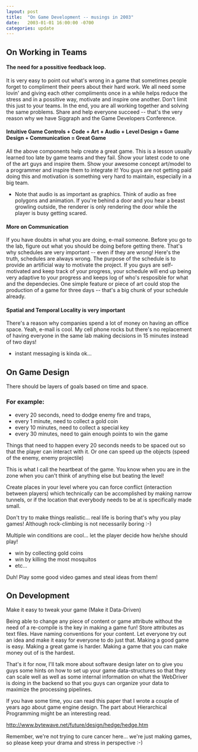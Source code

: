 ```yaml
---
layout: post
title:  "On Game Development -- musings in 2003"
date:   2003-01-01 16:00:00 -0700
categories: update
---
```


## On Working in Teams

#### The need for a possitive feedback loop. 

  It is very easy to point out what's wrong in a game that sometimes 
people forget to compliment their peers about their hard work. We all 
need some lovin' and giving each other compliments once in a while helps 
reduce the stress and in a possitive way, motivate and inspire one 
another. Don't limit this just to your teams. In the end, you are all 
working together and solving the same problems. Share and help everyone 
succeed -- that's the very reason why we have Siggraph and the Game 
Developers Conference. 

#### Intuitive Game Controls + Code + Art + Audio + Level Design + Game Design + Communication = Great Game 

  All the above components help create a great game. This is a lesson 
usually learned too late by game teams and they fail. Show your latest 
code to one of the art guys and inspire them. Show your awesome concept 
art/model to a programmer and inspire them to integrate it! You guys 
are not getting paid doing this and motivation is something very hard to 
maintain, especially in a big team. 

  * Note that audio is as important as graphics. Think of audio as free 
polygons and animation. If you're behind a door and you hear a beast 
growling outside, the renderer is only rendering the door while the 
player is busy getting scared. 

#### More on Communication 

  If you have doubts in what you are doing, e-mail someone. Before you 
go to the lab, figure out what you should be doing before getting there. 
That's why schedules are very important -- even if they are wrong! 
Here's the truth, schedules are always wrong. The purpose of the 
schedule is to provide an artificial way to motivate the project. If 
you guys are self-motivated and keep track of your progress, your 
schedule will end up being very adaptive to your progress and keeps log 
of who's resposible for what and the dependecies. One simple feature or 
piece of art could stop the production of a game for three days -- 
that's a big chunk of your schedule already. 

#### Spatial and Temporal Locality is very important 

  There's a reason why companies spend a lot of money on having an 
office space. Yeah, e-mail is cool. My cell phone rocks but there's no 
replacement of having everyone in the same lab making decisions in 15 
minutes instead of two days! 

  * instant messaging is kinda ok... 

## On Game Design

There should be layers of goals based on time and space. 

### For example: 

- every 20 seconds, need to dodge enemy fire and traps, 
- every 1 minute, need to collect a gold coin 
- every 10 minutes, need to collect a special key 
- every 30 minutes, need to gain enough points to win the game 

Things that need to happen every 20 seconds needs to be spaced out so 
that the player can interact with it. Or one can speed up the objects 
(speed of the enemy, enemy projectile) 

This is what I call the heartbeat of the game. You know when you 
are in the zone when you can't think of anything else but beating the 
level! 

Create places in your level where you can force conflict (interaction 
between players) which technically can be accomplished by making narrow 
tunnels, or if the location that everybody needs to be at is 
specifically made small. 

Don't try to make things realistic... real life is boring that's why you 
play games! Although rock-climbing is not necessarily boring :-) 

Multiple win conditions are cool... let the player decide how he/she 
should play! 
- win by collecting gold coins 
- win by killing the most mosquitos 
- etc... 

Duh! Play some good video games and steal ideas from them! 

## On Development

Make it easy to tweak your game (Make it Data-Driven) 

Being able to change any piece of content or game attribute without 
the need of a re-compile is the key in making a game fun! Store 
attributes as text files. Have naming conventions for your content. 
Let everyone try out an idea and make it easy for everyone to do just 
that. Making a good game is easy. Making a great game is harder. 
Making a game that you can make money out of is the hardest. 

That's it for now, I'll talk more about software design later on to give 
you guys some hints on how to set up your game data-structures so that 
they can scale well as well as some internal information on what the 
WebDriver is doing in the backend so that you guys can organize your 
data to maximize the processing pipelines. 

If you have some time, you can read this paper that I wrote a couple of 
years ago about game engine design. The part about Hierarchical 
Programming might be an interesting read. 

http://www.bytewave.net/future/design/hedge/hedge.htm

Remember, we're not trying to cure cancer here... we're just making 
games, so please keep your drama and stress in perspective :-) 